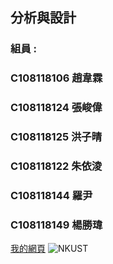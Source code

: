 ## 分析與設計

### 組員 :
### C108118106 趙韋霖
### C108118124 張峻偉
### C108118125 洪子晴
### C108118122 朱依淩
### C108118144 羅尹
### C108118149 楊勝瑋
[我的網頁](https://www.nkust.edu.tw/)
![NKUST](https://www.nkust.edu.tw/var/file/0/1000/img/513/182513897.png)

